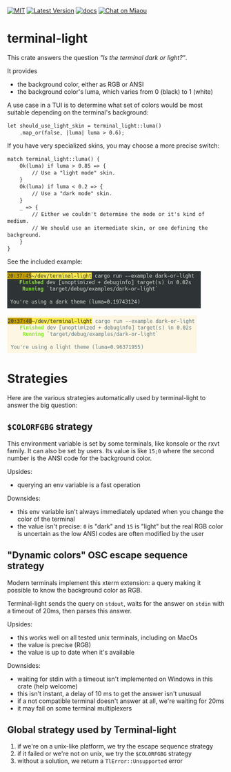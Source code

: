 [![MIT][s2]][l2] [![Latest Version][s1]][l1] [![docs][s3]][l3] [![Chat on Miaou][s4]][l4]

[s1]: https://img.shields.io/crates/v/terminal-light.svg
[l1]: https://crates.io/crates/terminal-light

[s2]: https://img.shields.io/badge/license-MIT-blue.svg
[l2]: LICENSE

[s3]: https://docs.rs/terminal-light/badge.svg
[l3]: https://docs.rs/terminal-light/

[s4]: https://miaou.dystroy.org/static/shields/room.svg
[l4]: https://miaou.dystroy.org/3

# terminal-light

This crate answers the question *"Is the terminal dark or light?"*.

It provides

* the background color, either as RGB or ANSI
* the background color's luma, which varies from 0 (black) to 1 (white)

A use case in a TUI is to determine what set of colors would be most suitable depending on the terminal's background:

```
let should_use_light_skin = terminal_light::luma()
    .map_or(false, |luma| luma > 0.6);
```

If you have very specialized skins, you may choose a more precise switch:

```
match terminal_light::luma() {
    Ok(luma) if luma > 0.85 => {
        // Use a "light mode" skin.
    }
    Ok(luma) if luma < 0.2 => {
        // Use a "dark mode" skin.
    }
    _ => {
        // Either we couldn't determine the mode or it's kind of medium.
        // We should use an itermediate skin, or one defining the background.
    }
}
```

See the included example:

![dark](doc/dark.png)

![light](doc/light.png)


# Strategies

Here are the various strategies automatically used by terminal-light to answer the big question:

## `$COLORFGBG` strategy

This environment variable is set by some terminals, like konsole or the rxvt family.
It can also be set by users.
Its value is like `15;0` where the second number is the ANSI code for the background color.

Upsides:

* querying an env variable is a fast operation

Downsides:

* this env variable isn't always immediately updated when you change the color of the terminal
* the value isn't precise: `0` is "dark" and `15` is "light" but the real RGB color is uncertain as the low ANSI codes are often modified by the user

## "Dynamic colors" OSC escape sequence strategy

Modern terminals implement this xterm extension: a query making it possible to know the background color as RGB.

Terminal-light sends the query on `stdout`, waits for the answer on `stdin` with a timeout of 20ms, then parses this answer.

Upsides:

* this works well on all tested unix terminals, including on MacOs
* the value is precise (RGB)
* the value is up to date when it's available

Downsides:

* waiting for stdin with a timeout isn't implemented on Windows in this crate (help welcome)
* this isn't instant, a delay of 10 ms to get the answer isn't unusual
* if a not compatible terminal doesn't answer at all, we're waiting for 20ms
* it may fail on some terminal multiplexers

## Global strategy used by Terminal-light

1. if we're on a unix-like platform, we try the escape sequence strategy
2. if it failed or we're not on unix, we try the `$COLORFGBG` strategy
3. without a solution, we return a `TlError::Unsupported` error
